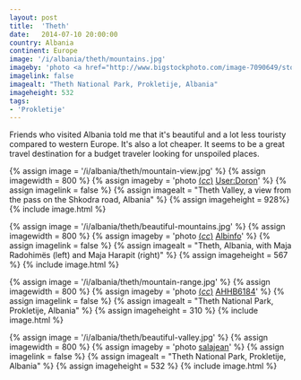 ```yaml
---
layout: post
title:  'Theth'
date:   2014-07-10 20:00:00
country: Albania
continent: Europe
image: '/i/albania/theth/mountains.jpg'
imageby: 'photo <a href="http://www.bigstockphoto.com/image-7090649/stock-photo-prokletije-mountains%2C-view-from-thethi-village">salajean</a>'
imagelink: false
imagealt: "Theth National Park, Prokletije, Albania"
imageheight: 532
tags:
- 'Prokletije'
---
```

Friends who visited Albania told me that it's beautiful and a lot less touristy compared to western Europe. It's also a lot cheaper. It seems to be a great travel destination for a budget traveler looking for unspoiled places.

<!-- img -->
{% assign image = '/i/albania/theth/mountain-view.jpg' %}
{% assign imagewidth = 800 %}
{% assign imageby = 'photo <a title="License: Attribution-ShareAlike 3.0 Unported" href="http://creativecommons.org/licenses/by-sa/3.0/deed.en">(<em>cc</em>)</a> <a href="http://commons.wikimedia.org/wiki/File%3AThethiValley.jpg">User:Doron</a>' %}
{% assign imagelink = false %}
{% assign imagealt = "Theth Valley, a view from the pass on the Shkodra road, Albania" %}
{% assign imageheight = 928%}
{% include image.html %}

{% assign image = '/i/albania/theth/beautiful-mountains.jpg' %}
{% assign imagewidth = 800 %}
{% assign imageby = 'photo <a title="License: Attribution-ShareAlike 3.0 Unported" href="http://creativecommons.org/licenses/by-sa/3.0/deed.en">(<em>cc</em>)</a> <a href="http://commons.wikimedia.org/wiki/File:Theth_Radohima_MajaArapit.jpg">Albinfo</a>' %}
{% assign imagelink = false %}
{% assign imagealt = "Theth, Albania, with Maja Radohimës (left) and Maja Harapit (right)" %}
{% assign imageheight = 567 %}
{% include image.html %}

{% assign image = '/i/albania/theth/mountain-range.jpg' %}
{% assign imagewidth = 800 %}
{% assign imageby = 'photo <a title="License: Attribution-ShareAlike 3.0 Unported" href="http://creativecommons.org/licenses/by-sa/3.0/deed.en">(<em>cc</em>)</a> <a href="http://commons.wikimedia.org/wiki/File%3AThethi_Mountains_Panorama.jpg">AHHB6184</a>' %}
{% assign imagelink = false %}
{% assign imagealt = "Theth National Park, Prokletije, Albania" %}
{% assign imageheight = 310 %}
{% include image.html %}

{% assign image = '/i/albania/theth/beautiful-valley.jpg' %}
{% assign imagewidth = 800 %}
{% assign imageby = 'photo <a href="http://www.bigstockphoto.com/image-40731412/stock-photo-theth%2C-prokletije-mountains">salajean</a>' %}
{% assign imagelink = false %}
{% assign imagealt = "Theth National Park, Prokletije, Albania" %}
{% assign imageheight = 532 %}
{% include image.html %}
